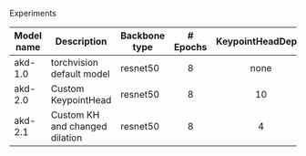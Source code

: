 
Experiments

| Model name | Description                    | Backbone type | # Epochs | KeypointHeadDepth | alpha | dilation | bbox AP | bbox AR | keypoint AP | keypoint AR |
|------------|--------------------------------|---------------|:--------:|:-----------------:|:-----:|:--------:|:-------:|:-------:|:-----------:|:-----------:|
| akd-1.0    | torchvision default model      | resnet50      |    8     |       none        |  1.1  |    1     |   0.9   |   0.9   |     0.6     |     0.6     | 
| akd-2.0    | Custom KeypointHead            | resnet50      |    8     |        10         |  1.1  |    1     |   0.9   |   0.9   |     0.1     |     0.1     |
| akd-2.1    | Custom KH and changed dilation | resnet50      |    8     |         4         |  1.2  |    2     |  0.925  |  0.950  |     0.7     |     0.7     |

